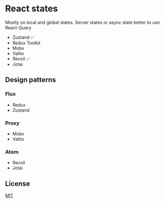 # React states

Mostly on local and global states. Server states or async state better to use React-Query

- Zustand :white_check_mark:
- Redux Toolkit
- Mobx
- Valtio
- Recoil :white_check_mark:
- Jotai

## Design patterns

### Flux

- Redux
- Zustand

### Proxy

- Mobx
- Valtio

### Atom

- Recoil
- Jotai

## License

[MIT](https://choosealicense.com/licenses/mit/)
